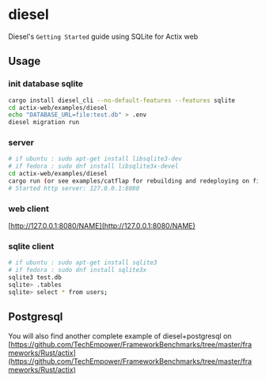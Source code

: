 # diesel

Diesel's `Getting Started` guide using SQLite for Actix web

## Usage

### init database sqlite

```bash
cargo install diesel_cli --no-default-features --features sqlite
cd actix-web/examples/diesel
echo "DATABASE_URL=file:test.db" > .env
diesel migration run
```

### server

```bash
# if ubuntu : sudo apt-get install libsqlite3-dev
# if fedora : sudo dnf install libsqlite3x-devel
cd actix-web/examples/diesel
cargo run (or see examples/catflap for rebuilding and redeploying on file change)
# Started http server: 127.0.0.1:8080
```

### web client

[http://127.0.0.1:8080/NAME](http://127.0.0.1:8080/NAME)

### sqlite client

```bash
# if ubuntu : sudo apt-get install sqlite3
# if fedora : sudo dnf install sqlite3x
sqlite3 test.db
sqlite> .tables
sqlite> select * from users;
```


## Postgresql

You will also find another complete example of diesel+postgresql on      [https://github.com/TechEmpower/FrameworkBenchmarks/tree/master/frameworks/Rust/actix](https://github.com/TechEmpower/FrameworkBenchmarks/tree/master/frameworks/Rust/actix)
